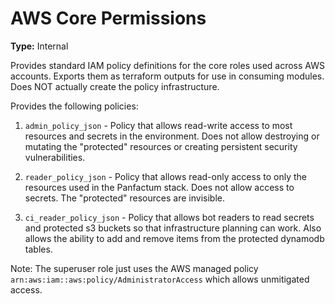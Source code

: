 # AWS Core Permissions

**Type:** Internal

Provides standard IAM policy definitions for the core roles used across AWS accounts. Exports them as terraform outputs
for use in consuming modules. Does NOT actually create the policy infrastructure.

Provides the following policies:

1. `admin_policy_json` - Policy that allows read-write access to most resources and secrets in the environment. Does not
allow destroying or mutating the "protected" resources or creating persistent security vulnerabilities.

2. `reader_policy_json` - Policy that allows read-only access to only the resources used in the Panfactum stack. Does not allow
access to secrets. The "protected" resources are invisible.

3. `ci_reader_policy_json` - Policy that allows bot readers to read secrets and protected s3 buckets so that
infrastructure planning can work. Also allows the ability to add and remove items from the protected dynamodb tables.

Note: The superuser role just uses the AWS managed policy `arn:aws:iam::aws:policy/AdministratorAccess` which allows
unmitigated access.
